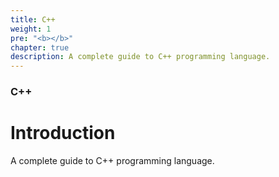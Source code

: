 ```yaml
---
title: C++
weight: 1
pre: "<b></b>"
chapter: true
description: A complete guide to C++ programming language.
---
```


### C++

# Introduction

A complete guide to C++ programming language.